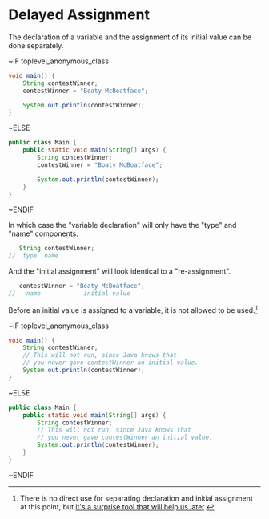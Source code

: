 # Delayed Assignment

The declaration of a variable and the assignment of its initial value can
be done separately.

~IF toplevel_anonymous_class

```java
void main() {
    String contestWinner;
    contestWinner = "Boaty McBoatface";

    System.out.println(contestWinner);
}
```

~ELSE

```java
public class Main {
    public static void main(String[] args) {
        String contestWinner;
        contestWinner = "Boaty McBoatface";

        System.out.println(contestWinner);
    }
}
```

~ENDIF

In which case the "variable declaration" will only have the "type" and "name" components.

```java
   String contestWinner;
//  type  name
```

And the "initial assignment" will look identical to a "re-assignment".

```java
   contestWinner = "Boaty McBoatface";
//   name            initial value
```

Before an initial value is assigned to a variable, it is not allowed to be used.[^whydelay]

~IF toplevel_anonymous_class

```java
void main() {
    String contestWinner;
    // This will not run, since Java knows that
    // you never gave contestWinner an initial value.
    System.out.println(contestWinner);
}
```

~ELSE

```java
public class Main {
    public static void main(String[] args) {
        String contestWinner;
        // This will not run, since Java knows that
        // you never gave contestWinner an initial value.
        System.out.println(contestWinner);
    }
}
```

~ENDIF

[^whydelay]: There is no direct use for separating declaration and initial assignment at this point,
but [it's a surprise tool that will help us later](https://knowyourmeme.com/memes/its-a-surprise-tool-that-will-help-us-later).
